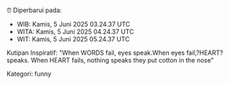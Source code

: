 ⏰ Diperbarui pada:
- WIB: Kamis, 5 Juni 2025 03.24.37 UTC
- WITA: Kamis, 5 Juni 2025 04.24.37 UTC
- WIT: Kamis, 5 Juni 2025 05.24.37 UTC

Kutipan Inspiratif:
"When WORDS fail, eyes speak.When eyes fail,?HEART? speaks. When HEART fails, nothing speaks they put cotton in the nose"


Kategori: funny

